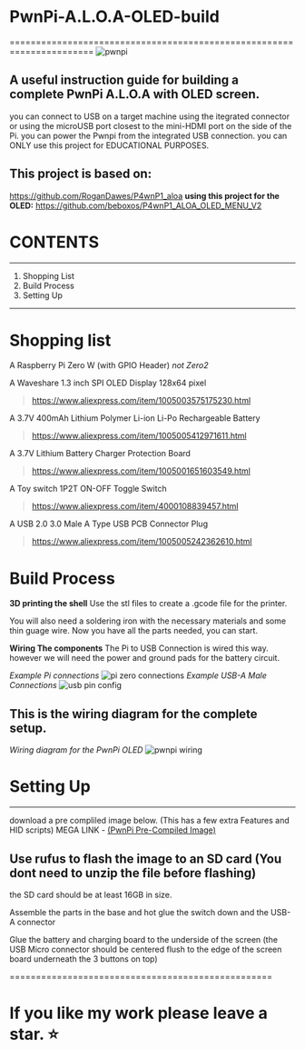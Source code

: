 # PwnPi-A.L.O.A-OLED-build
======================================================================
![pwnpi](https://github.com/beigeworm/PwnPi-A.L.O.A-OLED-build/assets/93350544/a63c79e8-6ab7-4907-bed0-55f05df03062)

**A useful instruction guide for building a complete PwnPi A.L.O.A with OLED screen.**
------------------------------------------------------------------------
you can connect to USB on a target machine using the itegrated connector or using the microUSB port closest to the mini-HDMI port on the side of the Pi.
you can power the Pwnpi from the integrated USB connection.
you can ONLY use this project for EDUCATIONAL PURPOSES.

This project is based on:
--------------------------------------------------------------------------
https://github.com/RoganDawes/P4wnP1_aloa
**using this project for the OLED:**
https://github.com/beboxos/P4wnP1_ALOA_OLED_MENU_V2

# CONTENTS
---------------------------------------------------------------------------
1. Shopping List
2. Build Process
3. Setting Up
---------------------------------------------------------------------------

# Shopping list
A Raspberry Pi Zero W (with GPIO Header) *not Zero2*

A Waveshare 1.3 inch SPI OLED Display 128x64 pixel
> https://www.aliexpress.com/item/1005003575175230.html

A 3.7V 400mAh Lithium Polymer Li-ion Li-Po Rechargeable Battery
> https://www.aliexpress.com/item/1005005412971611.html

A 3.7V Lithium Battery Charger Protection Board
> https://www.aliexpress.com/item/1005001651603549.html

A Toy switch 1P2T ON-OFF Toggle Switch                          
> https://www.aliexpress.com/item/4000108839457.html

A USB 2.0 3.0 Male A Type USB PCB Connector Plug
> https://www.aliexpress.com/item/1005005242362610.html

# Build Process

**3D printing the shell**
Use the stl files to create a .gcode file for the printer.

You will also need a soldering iron with the necessary materials and some thin guage wire.
Now you have all the parts needed, you can start.

**Wiring The components**
The Pi to USB Connection is wired this way. however we will need the power and ground pads for the battery circuit. 

*Example Pi connections*
![pi zero connections](https://github.com/beigeworm/PwnPi-A.L.O.A-OLED-build/assets/93350544/bcd37e6b-703c-44ed-a7fd-41443321f5f7)
*Example USB-A Male Connections*
![usb pin config](https://github.com/beigeworm/PwnPi-A.L.O.A-OLED-build/assets/93350544/774ecdb3-0cae-427a-a515-564bf327376c)

This is the wiring diagram for the complete setup.
---------------------------------------------------------------
*Wiring diagram for the PwnPi OLED*
![pwnpi wiring](https://github.com/beigeworm/PwnPi-A.L.O.A-OLED-build/assets/93350544/6bbbe1c1-cf29-4079-9d14-39eb79de04ec)

# Setting Up

----------------------------------------------
download a pre compliled image below. (This has a few extra Features and HID scripts)
MEGA LINK - [(PwnPi Pre-Compiled Image)](https://mega.nz/file/NKM1ADhA#GfjLaQDG3jB-ZaelmY2fpgAcOww2rvMk4XxPc_uo8h0)

Use rufus to flash the image to an SD card (You dont need to unzip the file before flashing)
----------------------------------------------
the SD card should be at least 16GB in size.

Assemble the parts in the base and hot glue the switch down and the USB-A connector

Glue the battery and charging board to the underside of the screen 
(the USB Micro connector should be centered flush to the edge of the screen board underneath the 3 buttons on top)

==================================================
# If you like my work please leave a star. ⭐
